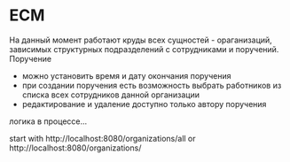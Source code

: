 # ECM
На данный момент работают круды всех сущностей - ораганизаций, зависимых структурных подразделений с сотрудниками и поручений.
Поручение
- можно установить время и дату окончания поручения
- при создании поручения есть возможность выбрать работников из списка всех сотрудников данной организации
- редактирование и удаление доступно только автору поручения

логика в процессе...




start with http://localhost:8080/organizations/all or http://localhost:8080/organizations/
